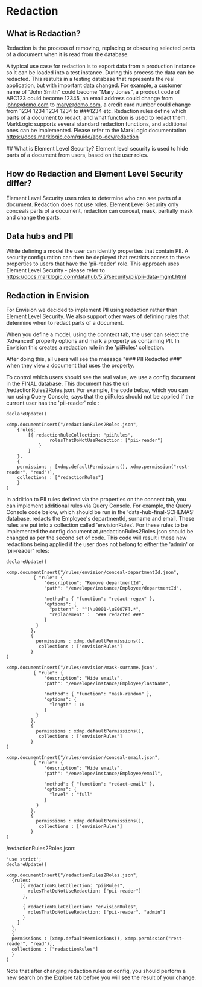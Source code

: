 # Redaction

## What is Redaction?
Redaction is the process of removing, replacing or obscuring selected parts of a document when it is read from the database.

A typical use case for redaction is to export data from a production instance so it can be loaded into a test instance. During this process the data can be redacted. This restults in a testing database that represents the real application, but with important data changed. For example, a customer name of "John Smith" could become "Mary Jones", a product code of ABC123 could become 12345, an email address could change from john@demo.com to mary@demo.com, a credit card number could change from 1234 1234 1234 1234  to ###1234 etc. Redaction rules define which parts of a document to redact, and what function is used to redact them. MarkLogic supports several standard redaction functions, and additional ones can be implemented. Please refer to the MarkLogic documentation  https://docs.marklogic.com/guide/app-dev/redaction

## What is Element Level Security?
Element level security is used to hide parts of a document from users, based on the user roles.

## How do Redaction and Element Level Security differ?
Element Level Security uses roles to determine who can see parts of a document. Redaction does not use roles.
Element Level Security only conceals parts of a document, redaction can conceal, mask, partially mask and change the parts.

## Data hubs and PII
While defining a model the user can identify properties that contain PII. A security configuration can then be deployed that restricts access to these properties to users that have the 'pii-reader' role. This approach uses Element Level Security - please refer to https://docs.marklogic.com/datahub/5.2/security/pii/pii-data-mgmt.html

## Redaction in Envision
For Envision we decided to implement PII using redaction rather than Element Level Security. We also support other ways of defining rules that determine when to redact parts of a document.

When you define a model, using the conntect tab, the user can select the 'Advanced' property options and mark a property as containing PII. In Envision this creates a redaction rule in the 'piiRules' collection.

After doing this, all users will see the message "### PII Redacted ###" when they view a document that uses the property.

To control which users should see the real value, we use a config document in the FINAL database. This document has the uri /redactionRules2Roles.json. For example, the code below, which you can run using Query Console, says that the piiRules should not be applied if the current user has the 'pii-reader' role :
```
declareUpdate()

xdmp.documentInsert("/redactionRules2Roles.json",
	{rules:
		[{ redactionRuleCollection: "piiRules",
				rolesThatDoNotUseRedaction: ["pii-reader"]
			}
		]
	},
	{
	permissions : [xdmp.defaultPermissions(), xdmp.permission("rest-reader", "read")],
	collections : ["redactionRules"]
	}
)
```

In addition to PII rules defined via the properties on the connect tab, you can implement additional rules via Query Console. For example, the Query Console code below, which should be run in the 'data-hub-final-SCHEMAS' database, redacts the Employee's departmentId, surname and email. These rules are put into a collection called 'envisionRules'. For these rules to be implemented the config document at /redactionRules2Roles.json should be changed as per the second set of code. This code will result i these new redactions being applied if the user does not belong to either the 'admin' or 'pii-reader' roles:
```
declareUpdate()

xdmp.documentInsert("/rules/envision/conceal-departmentId.json",
          { "rule": {
              "description": "Remove departmentId",
              "path": "/envelope/instance/Employee/departmentId",

              "method": { "function": "redact-regex" },
              "options": {
                "pattern" : "^[\u0001-\uE007F].*",
                "replacement" :  "### redacted ###"
              }
           }
         },
         {
           permissions : xdmp.defaultPermissions(),
            collections : ["envisionRules"]
         }
)

xdmp.documentInsert("/rules/envision/mask-surname.json",
          { "rule": {
              "description": "Hide emails",
              "path": "/envelope/instance/Employee/lastName",

              "method": { "function": "mask-random" },
              "options": {
                "length" : 10
              }
           }
         },
         {
           permissions : xdmp.defaultPermissions(),
            collections : ["envisionRules"]
         }
)

xdmp.documentInsert("/rules/envision/conceal-email.json",
          { "rule": {
              "description": "Hide emails",
              "path": "/envelope/instance/Employee/email",

              "method": { "function": "redact-email" },
              "options": {
                "level" : "full"
              }
           }
         },
         {
           permissions : xdmp.defaultPermissions(),
            collections : ["envisionRules"]
         }
)
```

/redactionRules2Roles.json:
```
'use strict';
declareUpdate()

xdmp.documentInsert("/redactionRules2Roles.json",
  {rules:
     [{ redactionRuleCollection: "piiRules",
        rolesThatDoNotUseRedaction: ["pii-reader"]
      },

      { redactionRuleCollection: "envisionRules",
        rolesThatDoNotUseRedaction: ["pii-reader", "admin"]
      }
    ]
  },
  {
  permissions : [xdmp.defaultPermissions(), xdmp.permission("rest-reader", "read")],
  collections : ["redactionRules"]
  }
)
```
Note that after changing redaction rules or config, you should perform a new search on the Explore tab before you will see the result of your change.
